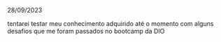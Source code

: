 28/09/2023

tentarei testar meu conhecimento adquirido até o momento com alguns desafios que me foram passados no bootcamp da DIO